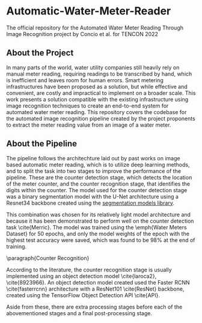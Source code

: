 # Automatic-Water-Meter-Reader

The official repository for the Automated Water Meter Reading Through Image Recognition project by Concio et al. for TENCON 2022

## About the Project
In many parts of the world, water utility companies still heavily rely on manual meter reading, requiring readings to be transcribed by hand, which is inefficient and leaves room for human errors. Smart metering infrastructures have been proposed as a solution, but while effective and convenient, are costly and impractical to implement on a broader scale. This work presents a solution compatible with the existing infrastructure using image recognition techniques to create an end-to-end system for automated water meter reading. This repository covers the codebase for the automated image recognition pipeline created by the project proponents to extract the meter reading value from an image of a water meter.

## About the Pipeline
The pipeline follows the architechture laid out by past works on image based automatic meter reading, which is to utilize deep learning methods, and to split the task into two stages to improve the performance of the pipeline. These are the counter detection stage, which detects the location of the meter counter, and the counter recognition stage, that identifies the digits within the counter. The model used for the counter detection stage was a binary segmentation model with the U-Net architecture using a Resnet34 backbone created using the [segmentation models library](https://github.com/qubvel/segmentation_models).  

This combination was chosen for its relatively light model architecture and because it has been demonstrated to perform well on the counter detection task \cite{Merric}. The model was trained using the \emph{Water Meters Dataset} for 50 epochs, and only the model weights of the epoch with the highest test accuracy were saved, which was found to be 98\% at the end of training.

\paragraph{Counter Recognition}

According to the literature, the counter recognition stage is usually implemented using an object detection model \cite{laroca2}, \cite{8923966}. An object detection model created used the Faster RCNN \cite{fasterrcnn} architecture with a ResNet101 \cite{ResNet} backbone, created using the TensorFlow Object Detection API \cite{API}.




Aside from these, there are extra processing stages before each of the abovementioned stages and a final post-processing stage. 
